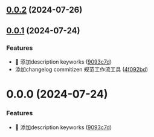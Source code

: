 ## [0.0.2](https://github.com/yhx-yhx/vue-template/compare/v0.0.1...v0.0.2) (2024-07-26)



## [0.0.1](https://github.com/yhx-yhx/vue-template/compare/9093c7da3df4e82a563d6f9ec00e4462b152f081...v0.0.1) (2024-07-24)


### Features

* 🎸 添加description keyworks ([9093c7d](https://github.com/yhx-yhx/vue-template/commit/9093c7da3df4e82a563d6f9ec00e4462b152f081))
* 添加changelog commitizen 规范工作流工具 ([4f092bd](https://github.com/yhx-yhx/vue-template/commit/4f092bd389ceed471fcfa975768ff89fac80adcc))



# 0.0.0 (2024-07-24)


### Features

* 🎸 添加description keyworks ([9093c7d](https://github.com/yhx-yhx/vue-template/commit/9093c7da3df4e82a563d6f9ec00e4462b152f081))



